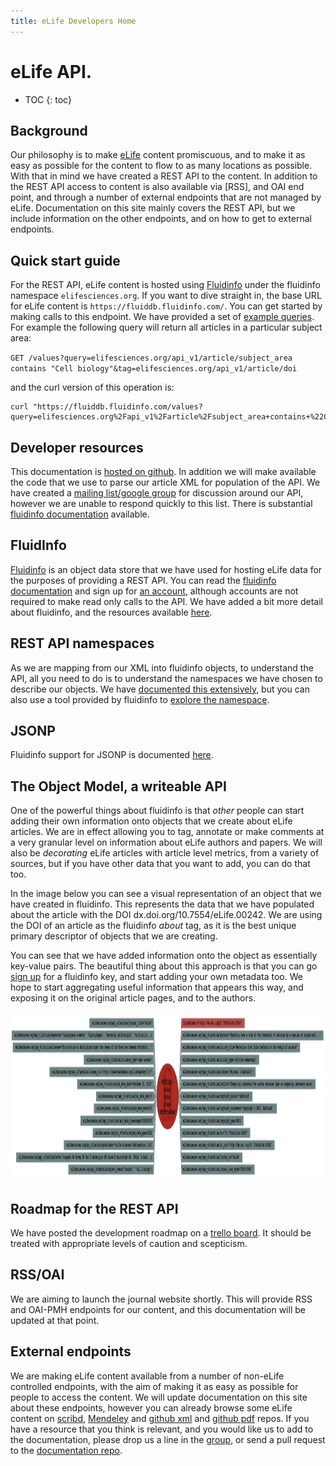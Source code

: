 ```yaml
--- 
title: eLife Developers Home
---
```



# eLife API. 

* TOC
{: toc}


## Background

Our philosophy is to make [eLife][el] content promiscuous, and to make it as easy as possible for the content to flow to as many locations as possible. With that in mind we have created a REST API to the content. In addition to the REST API access to content is also available via [RSS], and OAI end point, and through a number of external endpoints that are not managed by eLife. Documentation on this site mainly covers the REST API, but we include information on the other endpoints, and on how to get to external endpoints. 

[el]: http://elifesciences.org/

## Quick start guide 

For the REST API, eLife content is hosted using [Fluidinfo][fi] under the fluidinfo namespace `elifesciences.org`. If you want to dive straight in, the base URL for eLife content is `https://fluiddb.fluidinfo.com/`. You can get started by making calls to this endpoint. We have provided a set of [example queries][eq]. For example the following query will return all articles in a particular subject area:

`GET /values?query=elifesciences.org/api_v1/article/subject_area contains "Cell biology"&tag=elifesciences.org/api_v1/article/doi`

and the curl version of this operation is:

	curl "https://fluiddb.fluidinfo.com/values?query=elifesciences.org%2Fapi_v1%2Farticle%2Fsubject_area+contains+%22Cell+biology%22&tag=elifesciences.org%2Fapi_v1%2Farticle%2Fdoi"

[eq]: /v1/usecases/


## Developer resources

This documentation is [hosted on github][gdocs]. In addition we will make available the code that we use to parse our article XML for population of the API. We have created a [mailing list/google group][ml] for discussion around our API, however we are unable to respond quickly to this list. There is substantial [fluidinfo documentation][fid] available. 

[parser]: parser.com
[gdocs]: https://github.com/elifesciences/elife-api-documentation
[ml]: https://groups.google.com/forum/?fromgroups#!forum/elife-api
[fid]: http://fluidinfo.com/developers/ 


## FluidInfo

[Fluidinfo][fi] is an object data store that we have used for hosting eLife data for the purposes of providing a REST API. You can read the [fluidinfo documentation][fid] and sign up for [an account][fia], although accounts are not required to make read only calls to the API. We have added a bit more detail about fluidinfo, and the resources available [here][fol].

[fi]: http://fluidinfo.com/
[fia]: https://fluidinfo.com/accounts/new/
[fol]: /v1/fluidinfo/


## REST API namespaces

As we are mapping from our XML into fluidinfo objects, to understand the API, all you need to do is to understand the namespaces we have chosen to describe our objects. We have [documented this extensively][rest], but you can also use a tool provided by fluidinfo to [explore the namespace][explorer].

[rest]: /v1/
[explorer]: https://explorer.fluidinfo.com/fluidinfo/elifesciences.org

## JSONP

Fluidinfo support for JSONP is documented [here][jsonp].

[jsonp]: http://doc.fluidinfo.com/fluidDB/api/http.html#support-for-jsonp 


## The Object Model, a writeable API

One of the powerful things about fluidinfo is that _other_ people can start adding their own information onto objects that we create about eLife articles. We are in effect allowing you to tag, annotate or make comments at a very granular level on information about eLife authors and papers. We will also be _decorating_ eLife articles with article level metrics, from a variety of sources, but if you have other data that you want to add, you can do that too. 

In the image below you can see a visual representation of an object that we have created in fluidinfo. This represents the data that we have populated about the article with the DOI dx.doi.org/10.7554/eLife.00242. We are using the DOI of an article as the fluidinfo _about_ tag, as it is the best unique primary descriptor of objects that we are creating. 

You can see that we have added information onto the object as essentially key-value pairs. The beautiful thing about this approach is that you can go [sign up][fia] for a fluidinfo key, and start adding your own metadata too. We hope to start aggregating useful information that appears this way, and exposing it on the original article pages, and to the authors. 

<img src="/images/object.jpg" alt="example object" height="270" width="700">

## Roadmap for the REST API

We have posted the development roadmap on a [trello board][tb]. It should be treated with appropriate levels of caution and scepticism. 

[tb]: https://trello.com/board/elife-api-roadmap/50194e22705438553d59640c 


## RSS/OAI

We are aiming to launch the journal website shortly. This will provide RSS and OAI-PMH endpoints for our content, and this documentation will be updated at that point. 


## External endpoints

We are making eLife content available from a number of non-eLife controlled endpoints, with the aim of making it as easy as possible for people to access the content. We will update documentation on this site about these endpoints, however you can already browse some eLife content on [scribd][sd], [Mendeley][men] and [github xml][gha] and [github pdf][ghp] repos. If you have a resource that you think is relevant, and you would like us to add to the documentation, please drop us a line in the [group][ml], or send a pull request to the [documentation repo][gdocs]. 

[sd]: http://www.scribd.com/my_document_collections/3916165
[men]: http://www.mendeley.com/profiles/elife-staff/
[gha]: http://elifesciences.github.com/elife-articles/
[ghp]: https://github.com/elifesciences/elife-pdfs

